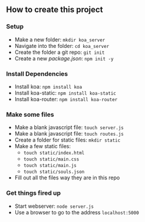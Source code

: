 ## How to create this project

### Setup
* Make a new folder: `mkdir koa_server`
* Navigate into the folder: `cd koa_server`
* Create the folder a git repo: `git init`
* Create a new *package.json*: `npm init -y`

### Install Dependencies
* Install koa: `npm install koa`
* Install koa-static: `npm install koa-static`
* Install koa-router: `npm install koa-router`

### Make some files
* Make a blank javascript file: `touch server.js`
* Make a blank javascript file: `touch routes.js`
* Create a folder for static files: `mkdir static`
* Make a few static files:
  * `touch static/index.html`
  * `touch static/main.css`
  * `touch static/main.js`
  * `touch static/souls.json`
* Fill out all the files way they are in this repo

### Get things fired up
* Start webserver: `node server.js`
* Use a browser to go to the address `localhost:5000`